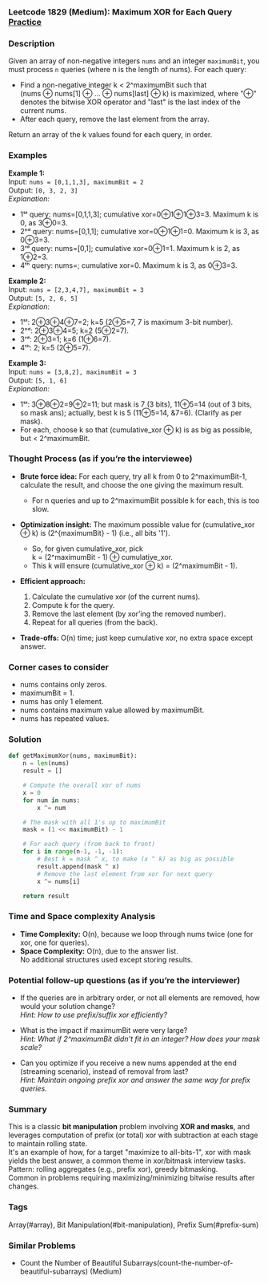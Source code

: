 ### Leetcode 1829 (Medium): Maximum XOR for Each Query [Practice](https://leetcode.com/problems/maximum-xor-for-each-query)

### Description  
Given an array of non-negative integers `nums` and an integer `maximumBit`, you must process `n` queries (where n is the length of nums). For each query:

- Find a non-negative integer k < 2^maximumBit such that  
  (nums ⊕ nums[1] ⊕ ... ⊕ nums[last] ⊕ k) is maximized, where "⊕" denotes the bitwise XOR operator and "last" is the last index of the current nums.
- After each query, remove the last element from the array.

Return an array of the k values found for each query, in order.

### Examples  

**Example 1:**  
Input: `nums = [0,1,1,3], maximumBit = 2`  
Output: `[0, 3, 2, 3]`  
*Explanation:*
- 1ˢᵗ query: nums=[0,1,1,3]; cumulative xor=0⊕1⊕1⊕3=3. Maximum k is 0, as 3⊕0=3.
- 2ⁿᵈ query: nums=[0,1,1]; cumulative xor=0⊕1⊕1=0. Maximum k is 3, as 0⊕3=3.
- 3ʳᵈ query: nums=[0,1]; cumulative xor=0⊕1=1. Maximum k is 2, as 1⊕2=3.
- 4ᵗʰ query: nums=; cumulative xor=0. Maximum k is 3, as 0⊕3=3.

**Example 2:**  
Input: `nums = [2,3,4,7], maximumBit = 3`  
Output: `[5, 2, 6, 5]`  
*Explanation:*
- 1ˢᵗ: 2⊕3⊕4⊕7=2; k=5 (2⊕5=7, 7 is maximum 3-bit number).
- 2ⁿᵈ: 2⊕3⊕4=5; k=2 (5⊕2=7).
- 3ʳᵈ: 2⊕3=1; k=6 (1⊕6=7).
- 4ᵗʰ: 2; k=5 (2⊕5=7).

**Example 3:**  
Input: `nums = [3,8,2], maximumBit = 3`  
Output: `[5, 1, 6]`  
*Explanation:*
- 1ˢᵗ: 3⊕8⊕2=9⊕2=11; but mask is 7 (3 bits), 11⊕5=14 (out of 3 bits, so mask ans); actually, best k is 5 (11⊕5=14, &7=6). (Clarify as per mask).
- For each, choose k so that (cumulative_xor ⊕ k) is as big as possible, but < 2^maximumBit.

### Thought Process (as if you’re the interviewee)  
- **Brute force idea:** For each query, try all k from 0 to 2^maximumBit-1, calculate the result, and choose the one giving the maximum result.  
  - For n queries and up to 2^maximumBit possible k for each, this is too slow.
- **Optimization insight:** The maximum possible value for (cumulative_xor ⊕ k) is \(2^{maximumBit} - 1\) (i.e., all bits '1').  
  - So, for given cumulative_xor, pick  
    k = (2^maximumBit - 1) ⊕ cumulative_xor.  
  - This k will ensure (cumulative_xor ⊕ k) = (2^maximumBit - 1).
- **Efficient approach:**  
  1. Calculate the cumulative xor (of the current nums).
  2. Compute k for the query.
  3. Remove the last element (by xor’ing the removed number).
  4. Repeat for all queries (from the back).

- **Trade-offs:** O(n) time; just keep cumulative xor, no extra space except answer.

### Corner cases to consider  
- nums contains only zeros.
- maximumBit = 1.
- nums has only 1 element.
- nums contains maximum value allowed by maximumBit.
- nums has repeated values.

### Solution

```python
def getMaximumXor(nums, maximumBit):
    n = len(nums)
    result = []

    # Compute the overall xor of nums
    x = 0
    for num in nums:
        x ^= num

    # The mask with all 1's up to maximumBit
    mask = (1 << maximumBit) - 1

    # For each query (from back to front)
    for i in range(n-1, -1, -1):
        # Best k = mask ^ x, to make (x ^ k) as big as possible
        result.append(mask ^ x)
        # Remove the last element from xor for next query
        x ^= nums[i]

    return result
```

### Time and Space complexity Analysis  

- **Time Complexity:** O(n), because we loop through nums twice (one for xor, one for queries).
- **Space Complexity:** O(n), due to the answer list.  
  No additional structures used except storing results.

### Potential follow-up questions (as if you’re the interviewer)  

- If the queries are in arbitrary order, or not all elements are removed, how would your solution change?  
  *Hint: How to use prefix/suffix xor efficiently?*

- What is the impact if maximumBit were very large?  
  *Hint: What if 2^maximumBit didn't fit in an integer? How does your mask scale?*

- Can you optimize if you receive a new nums appended at the end (streaming scenario), instead of removal from last?  
  *Hint: Maintain ongoing prefix xor and answer the same way for prefix queries.*

### Summary
This is a classic **bit manipulation** problem involving **XOR and masks**, and leverages computation of prefix (or total) xor with subtraction at each stage to maintain rolling state.  
It's an example of how, for a target "maximize to all-bits-1", xor with mask yields the best answer, a common theme in xor/bitmask interview tasks.  
Pattern: rolling aggregates (e.g., prefix xor), greedy bitmasking.  
Common in problems requiring maximizing/minimizing bitwise results after changes.

### Tags
Array(#array), Bit Manipulation(#bit-manipulation), Prefix Sum(#prefix-sum)

### Similar Problems
- Count the Number of Beautiful Subarrays(count-the-number-of-beautiful-subarrays) (Medium)
